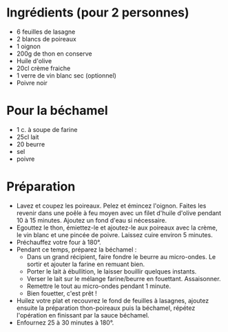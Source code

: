 # Ingrédients (pour 2 personnes)
- 6 feuilles de lasagne
- 2 blancs de poireaux
- 1 oignon 
- 200g de thon en conserve
- Huile d'olive
- 20cl crème fraiche
- 1 verre de vin blanc sec (optionnel)
- Poivre noir

# Pour la béchamel
- 1 c. à soupe de farine 
- 25cl lait
- 20 beurre
- sel
- poivre

# Préparation
- Lavez et coupez les poireaux. Pelez et émincez l'oignon. Faites les revenir dans une poêle à feu moyen avec un filet d'huile d'olive pendant 10 à 15 minutes. Ajoutez un fond d'eau si nécessaire. 
- Egouttez le thon, émiettez-le et ajoutez-le aux poireaux avec la crème, le vin blanc et une pincée de poivre. Laissez cuire environ 5 minutes.
- Préchauffez votre four à 180°.
- Pendant ce temps, préparez la béchamel :
  - Dans un grand récipient, faire fondre le beurre au micro-ondes. Le sortir et ajouter la farine en remuant bien.
  - Porter le lait à ébullition, le laisser bouillir quelques instants.
  - Verser le lait sur le mélange farine/beurre en fouettant. Assaisonner.
  - Remettre le tout au micro-ondes pendant 1 minute.
  - Bien fouetter, c'est prêt !
- Huilez votre plat et recouvrez le fond de feuilles à lasagnes, ajoutez ensuite la préparation thon-poireaux puis la béchamel, répétez l'opération en finissant par la sauce béchamel.
- Enfournez 25 à 30 minutes à 180°.
